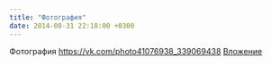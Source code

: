 ```yaml
---
title: "Фотография"
date: 2014-08-31 22:18:00 +0300
---
```


Фотография
<a class="vk-attach" href="https://vk.com/photo41076938_339069438">https://vk.com/photo41076938_339069438</a>
<a class="vk-attach" href="https://vk.com/photo41076938_339069438">Вложение</a>
